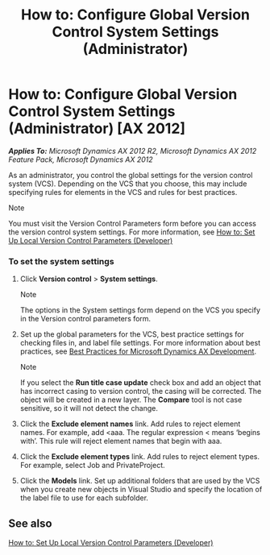﻿---
title: 'How to: Configure Global Version Control System Settings (Administrator)'
TOCTitle: 'How to: Configure Global Version Control System Settings (Administrator)'
ms:assetid: e7a633d6-6c61-46e6-88d5-2fb22a954bba
ms:mtpsurl: https://msdn.microsoft.com/en-us/library/Aa497046(v=AX.60)
ms:contentKeyID: 35268220
ms.date: 11/07/2012
mtps_version: v=AX.60
f1_keywords:
- Forms.SysVersionControlParametersAdm
---

# How to: Configure Global Version Control System Settings (Administrator) [AX 2012]


_**Applies To:** Microsoft Dynamics AX 2012 R2, Microsoft Dynamics AX 2012 Feature Pack, Microsoft Dynamics AX 2012_

As an administrator, you control the global settings for the version control system (VCS). Depending on the VCS that you choose, this may include specifying rules for elements in the VCS and rules for best practices.


> [!NOTE]
> <P>You must visit the Version Control Parameters form before you can access the version control system settings. For more information, see <A href="how-to-set-up-local-version-control-parameters-developer.md">How to: Set Up Local Version Control Parameters (Developer)</A></P>



### To set the system settings

1.  Click **Version control** \> **System settings**.
    

    > [!NOTE]
    > <P>The options in the System settings form depend on the VCS you specify in the Version control parameters form.</P>



2.  Set up the global parameters for the VCS, best practice settings for checking files in, and label file settings. For more information about best practices, see [Best Practices for Microsoft Dynamics AX Development](best-practices-for-microsoft-dynamics-ax-development.md).
    

    > [!NOTE]
    > <P>If you select the <STRONG>Run title case update</STRONG> check box and add an object that has incorrect casing to version control, the casing will be corrected. The object will be created in a new layer. The <STRONG>Compare</STRONG> tool is not case sensitive, so it will not detect the change.</P>



3.  Click the **Exclude element names** link. Add rules to reject element names. For example, add \<aaa. The regular expression \< means ‘begins with’. This rule will reject element names that begin with aaa.

4.  Click the **Exclude element types** link. Add rules to reject element types. For example, select Job and PrivateProject.

5.  Click the **Models** link. Set up additional folders that are used by the VCS when you create new objects in Visual Studio and specify the location of the label file to use for each subfolder.

## See also

[How to: Set Up Local Version Control Parameters (Developer)](how-to-set-up-local-version-control-parameters-developer.md)

